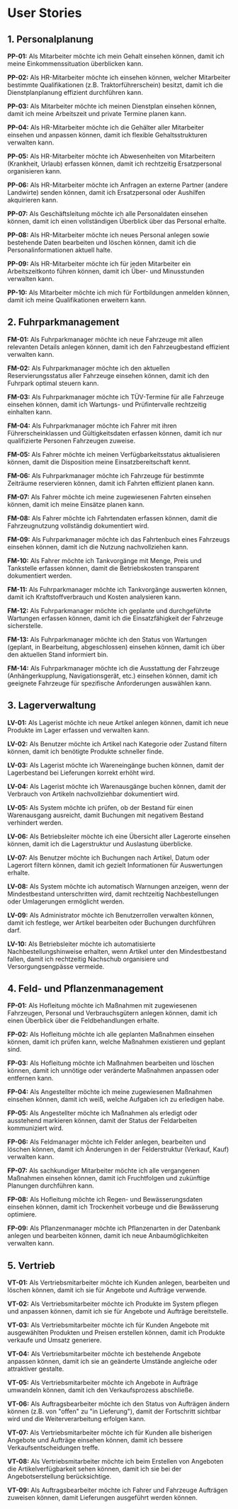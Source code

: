 # User Stories

## 1. Personalplanung

**PP-01:** Als Mitarbeiter möchte ich mein Gehalt einsehen können, damit ich meine Einkommenssituation überblicken kann.

**PP-02:** Als HR-Mitarbeiter möchte ich einsehen können, welcher Mitarbeiter bestimmte Qualifikationen (z.B. Traktorführerschein) besitzt, damit ich die Dienstplanplanung effizient durchführen kann.

**PP-03:** Als Mitarbeiter möchte ich meinen Dienstplan einsehen können, damit ich meine Arbeitszeit und private Termine planen kann.

**PP-04:** Als HR-Mitarbeiter möchte ich die Gehälter aller Mitarbeiter einsehen und anpassen können, damit ich flexible Gehaltsstrukturen verwalten kann.

**PP-05:** Als HR-Mitarbeiter möchte ich Abwesenheiten von Mitarbeitern (Krankheit, Urlaub) erfassen können, damit ich rechtzeitig Ersatzpersonal organisieren kann.

**PP-06:** Als HR-Mitarbeiter möchte ich Anfragen an externe Partner (andere Landwirte) senden können, damit ich Ersatzpersonal oder Aushilfen akquirieren kann.

**PP-07:** Als Geschäftsleitung möchte ich alle Personaldaten einsehen können, damit ich einen vollständigen Überblick über das Personal erhalte.

**PP-08:** Als HR-Mitarbeiter möchte ich neues Personal anlegen sowie bestehende Daten bearbeiten und löschen können, damit ich die Personalinformationen aktuell halte.

**PP-09:** Als HR-Mitarbeiter möchte ich für jeden Mitarbeiter ein Arbeitszeitkonto führen können, damit ich Über- und Minusstunden verwalten kann.

**PP-10:** Als Mitarbeiter möchte ich mich für Fortbildungen anmelden können, damit ich meine Qualifikationen erweitern kann.

## 2. Fuhrparkmanagement

**FM-01:** Als Fuhrparkmanager möchte ich neue Fahrzeuge mit allen relevanten Details anlegen können, damit ich den Fahrzeugbestand effizient verwalten kann.

**FM-02:** Als Fuhrparkmanager möchte ich den aktuellen Reservierungsstatus aller Fahrzeuge einsehen können, damit ich den Fuhrpark optimal steuern kann.

**FM-03:** Als Fuhrparkmanager möchte ich TÜV-Termine für alle Fahrzeuge einsehen können, damit ich Wartungs- und Prüfintervalle rechtzeitig einhalten kann.

**FM-04:** Als Fuhrparkmanager möchte ich Fahrer mit ihren Führerscheinklassen und Gültigkeitsdaten erfassen können, damit ich nur qualifizierte Personen Fahrzeugen zuweise.

**FM-05:** Als Fahrer möchte ich meinen Verfügbarkeitsstatus aktualisieren können, damit die Disposition meine Einsatzbereitschaft kennt.

**FM-06:** Als Fuhrparkmanager möchte ich Fahrzeuge für bestimmte Zeiträume reservieren können, damit ich Fahrten effizient planen kann.

**FM-07:** Als Fahrer möchte ich meine zugewiesenen Fahrten einsehen können, damit ich meine Einsätze planen kann.

**FM-08:** Als Fahrer möchte ich Fahrtendaten erfassen können, damit die Fahrzeugnutzung vollständig dokumentiert wird.

**FM-09:** Als Fuhrparkmanager möchte ich das Fahrtenbuch eines Fahrzeugs einsehen können, damit ich die Nutzung nachvollziehen kann.

**FM-10:** Als Fahrer möchte ich Tankvorgänge mit Menge, Preis und Tankstelle erfassen können, damit die Betriebskosten transparent dokumentiert werden.

**FM-11:** Als Fuhrparkmanager möchte ich Tankvorgänge auswerten können, damit ich Kraftstoffverbrauch und Kosten analysieren kann.

**FM-12:** Als Fuhrparkmanager möchte ich geplante und durchgeführte Wartungen erfassen können, damit ich die Einsatzfähigkeit der Fahrzeuge sicherstelle.

**FM-13:** Als Fuhrparkmanager möchte ich den Status von Wartungen (geplant, in Bearbeitung, abgeschlossen) einsehen können, damit ich über den aktuellen Stand informiert bin.

**FM-14:** Als Fuhrparkmanager möchte ich die Ausstattung der Fahrzeuge (Anhängerkupplung, Navigationsgerät, etc.) einsehen können, damit ich geeignete Fahrzeuge für spezifische Anforderungen auswählen kann.

## 3. Lagerverwaltung

**LV-01:** Als Lagerist möchte ich neue Artikel anlegen können, damit ich neue Produkte im Lager erfassen und verwalten kann.

**LV-02:** Als Benutzer möchte ich Artikel nach Kategorie oder Zustand filtern können, damit ich benötigte Produkte schneller finde.

**LV-03:** Als Lagerist möchte ich Wareneingänge buchen können, damit der Lagerbestand bei Lieferungen korrekt erhöht wird.

**LV-04:** Als Lagerist möchte ich Warenausgänge buchen können, damit der Verbrauch von Artikeln nachvollziehbar dokumentiert wird.

**LV-05:** Als System möchte ich prüfen, ob der Bestand für einen Warenausgang ausreicht, damit Buchungen mit negativem Bestand verhindert werden.

**LV-06:** Als Betriebsleiter möchte ich eine Übersicht aller Lagerorte einsehen können, damit ich die Lagerstruktur und Auslastung überblicke.

**LV-07:** Als Benutzer möchte ich Buchungen nach Artikel, Datum oder Lagerort filtern können, damit ich gezielt Informationen für Auswertungen erhalte.

**LV-08:** Als System möchte ich automatisch Warnungen anzeigen, wenn der Mindestbestand unterschritten wird, damit rechtzeitig Nachbestellungen oder Umlagerungen ermöglicht werden.

**LV-09:** Als Administrator möchte ich Benutzerrollen verwalten können, damit ich festlege, wer Artikel bearbeiten oder Buchungen durchführen darf.

**LV-10:** Als Betriebsleiter möchte ich automatisierte Nachbestellungshinweise erhalten, wenn Artikel unter den Mindestbestand fallen, damit ich rechtzeitig Nachschub organisiere und Versorgungsengpässe vermeide.

## 4. Feld- und Pflanzenmanagement

**FP-01:** Als Hofleitung möchte ich Maßnahmen mit zugewiesenen Fahrzeugen, Personal und Verbrauchsgütern anlegen können, damit ich einen Überblick über die Feldbehandlungen erhalte.

**FP-02:** Als Hofleitung möchte ich alle geplanten Maßnahmen einsehen können, damit ich prüfen kann, welche Maßnahmen existieren und geplant sind.

**FP-03:** Als Hofleitung möchte ich Maßnahmen bearbeiten und löschen können, damit ich unnötige oder veränderte Maßnahmen anpassen oder entfernen kann.

**FP-04:** Als Angestellter möchte ich meine zugewiesenen Maßnahmen einsehen können, damit ich weiß, welche Aufgaben ich zu erledigen habe.

**FP-05:** Als Angestellter möchte ich Maßnahmen als erledigt oder ausstehend markieren können, damit der Status der Feldarbeiten kommuniziert wird.

**FP-06:** Als Feldmanager möchte ich Felder anlegen, bearbeiten und löschen können, damit ich Änderungen in der Felderstruktur (Verkauf, Kauf) verwalten kann.

**FP-07:** Als sachkundiger Mitarbeiter möchte ich alle vergangenen Maßnahmen einsehen können, damit ich Fruchtfolgen und zukünftige Planungen durchführen kann.

**FP-08:** Als Hofleitung möchte ich Regen- und Bewässerungsdaten einsehen können, damit ich Trockenheit vorbeuge und die Bewässerung optimiere.

**FP-09:** Als Pflanzenmanager möchte ich Pflanzenarten in der Datenbank anlegen und bearbeiten können, damit ich neue Anbaumöglichkeiten verwalten kann.

## 5. Vertrieb

**VT-01:** Als Vertriebsmitarbeiter möchte ich Kunden anlegen, bearbeiten und löschen können, damit ich sie für Angebote und Aufträge verwende.

**VT-02:** Als Vertriebsmitarbeiter möchte ich Produkte im System pflegen und anpassen können, damit ich sie für Angebote und Aufträge bereitstelle.

**VT-03:** Als Vertriebsmitarbeiter möchte ich für Kunden Angebote mit ausgewählten Produkten und Preisen erstellen können, damit ich Produkte verkaufe und Umsatz generiere.

**VT-04:** Als Vertriebsmitarbeiter möchte ich bestehende Angebote anpassen können, damit ich sie an geänderte Umstände angleiche oder attraktiver gestalte.

**VT-05:** Als Vertriebsmitarbeiter möchte ich Angebote in Aufträge umwandeln können, damit ich den Verkaufsprozess abschließe.

**VT-06:** Als Auftragsbearbeiter möchte ich den Status von Aufträgen ändern können (z.B. von "offen" zu "in Lieferung"), damit der Fortschritt sichtbar wird und die Weiterverarbeitung erfolgen kann.

**VT-07:** Als Vertriebsmitarbeiter möchte ich für Kunden alle bisherigen Angebote und Aufträge einsehen können, damit ich bessere Verkaufsentscheidungen treffe.

**VT-08:** Als Vertriebsmitarbeiter möchte ich beim Erstellen von Angeboten die Artikelverfügbarkeit sehen können, damit ich sie bei der Angebotserstellung berücksichtige.

**VT-09:** Als Auftragsbearbeiter möchte ich Fahrer und Fahrzeuge Aufträgen zuweisen können, damit Lieferungen ausgeführt werden können.